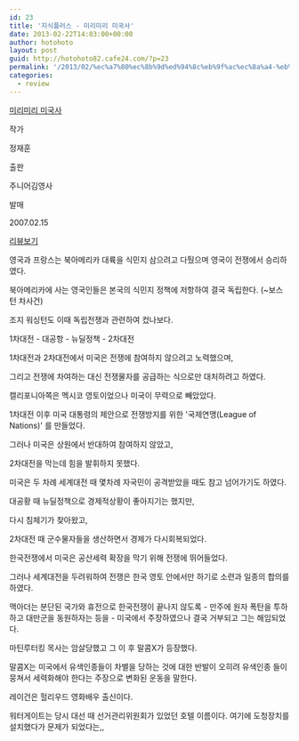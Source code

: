 ```yaml
---
id: 23
title: '지식플러스 - 미리미리 미국사'
date: 2013-02-22T14:03:00+00:00
author: hotohoto
layout: post
guid: http://hotohoto82.cafe24.com/?p=23
permalink: '/2013/02/%ec%a7%80%ec%8b%9d%ed%94%8c%eb%9f%ac%ec%8a%a4-%eb%af%b8%eb%a6%ac%eb%af%b8%eb%a6%ac-%eb%af%b8%ea%b5%ad%ec%82%ac/'
categories:
  - review
---
```

[미리미리 미국사](http://book.naver.com/bookdb/book_detail.php?bid=2690805)

작가

정재훈

출판

주니어김영사

발매

2007.02.15

[리뷰보기](http://book.naver.com/bookdb/review.nhn?bid=2690805)

영국과 프랑스는 북아메리카 대륙을 식민지 삼으려고 다퉜으며 영국이 전쟁에서 승리하였다.

북아메리카에 사는 영국인들은 본국의 식민지 정책에 저항하여 결국 독립한다. (~보스턴 차사건)

조지 워싱턴도 이때 독립전쟁과 관련하여 컸나보다.

1차대전 - 대공항 - 뉴딜정책 - 2차대전

1차대전과 2차대전에서 미국은 전쟁에 참여하지 않으려고 노력했으며,

그리고 전쟁에 차여하는 대신 전쟁물자를 공급하는 식으로만 대처하려고 하였다.

캘리포니아쪽은 멕시코 영토이었으나 미국이 무력으로 빼았았다.

1차대전 이후 미국 대통령의 제안으로 전쟁방지를 위한 '국제연맹(League of Nations)' 를 만들었다.

그러나 미국은 상원에서 반대하여 참여하지 않았고,

2차대전을 막는데 힘을 발휘하지 못했다.

미국은 두 차례 세계대전 때 몇차례 자국민이 공격받았을 때도 참고 넘어가기도 하였다.

대공황 때 뉴딜정책으로 경제적상황이 좋아지기는 했지만,

다시 침체기가 찾아왔고,

2차대전 때 군수물자들을 생산하면서 경제가 다시회복되었다.

한국전쟁에서 미국은 공산세력 확장을 막기 위해 전쟁에 뛰어들었다.

그러나 세계대전을 두려워하여 전쟁은 한국 영토 안에서만 하기로 소련과 일종의 합의를 하였다.

맥아더는 분단된 국가와 휴전으로 한국전쟁이 끝나지 않도록 - 만주에 원자 폭탄을 투하하고 대만군을 동원하자는 등을 - 미국에서 주장하였으나 결국 거부되고 그는 해임되었다.

마틴루터킹 목사는 암살당했고 그 이 후 말콤X가 등장했다.

말콤X는 미국에서 유색인종들이 차별을 당하는 것에 대한 반발이 오히려 유색인종 들이 뭉쳐서 세력화해야 한다는 주장으로 변화된 운동을 말한다.

레이건은 헐리우드 영화배우 출신이다.

워터게이트는 당시 대선 때 선거관리위원회가 있었던 호텔 이름이다. 여기에 도청장치를 설치했다가 문제가 되었다는,,
